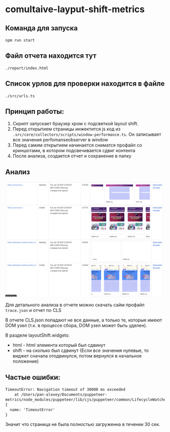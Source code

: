 # comultaive-layput-shift-metrics

## Команда для запуска 
```
npm run start
```


## Файл отчета находится тут
```
./report/index.html
```

## Список урлов для проверки находится в файле
```
./src/urls.ts
```

## Принцип работы:
1. Скрипт запускает браузер хром с подсветкой layout shift.
2. Перед открытием страницы инжектится js код из `.src/core/collectors/scripts/window-performance.ts`. Он записывает все значения perfomanseobserver в window
3. Перед самим открытием начинается сниматся профайл со криншотами, в котором подсвечивается сдвиг контента
4. После анализа, создается отчет и сохранение в папку


## Анализ

![Пример отчета](https://raw.githubusercontent.com/pan-alexey/comultaive-layput-shift-metrics/images/screenshots.png)

Для детального анализа в отчете можно скачать сайм профайл `trace.json` и отчет по CLS

В отчете CLS.json попадают не все данные, а только те, которые имеют DOM узел (т.к. в процессе сбора, DOM узел может быть уделен).

В разделе layoutShift.widgets:

* html - html элемента который был сдвинут
* shift - на сколько был сдвинут (Если все значения нулевые, то виджет сначала отодвинулся, потом вернулся в начальное положение) 

## Частые ошибки:

```
TimeoutError: Navigation timeout of 30000 ms exceeded
    at /Users/pan-alexey/Documents/puppeteer-metrics/node_modules/puppeteer/lib/cjs/puppeteer/common/LifecycleWatcher.js:106:111 {
  name: 'TimeoutError'
}
```
Значит что страница не была полностью загруженна в течении 30 сек.